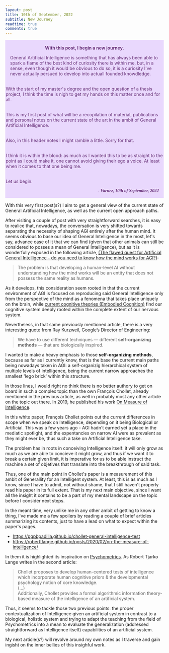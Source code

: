 ```yaml
---
layout: post
title: 10th of September, 2022
subtitle: New Journey 
readtime: true
comments: true
---
```



<div class="warning" style='padding:0.1em; background-color:#E9D8FD; color:#69337A'>
<span>
<p style='margin-top:1em; text-align:center'>
<b>With this post, I begin a new journey.</b></p>
<p style='margin-left:1em;'>
 General Artificial Intelligence is something that has always been able to spark a flame of the best kind of curiosity there is within me, but, in a sense, 
 even though it would be obvious to do so, it is a curiosity I've never actually persued to develop into actuall founded knowdledge.<br/><br/>
 
 With the start of my master's degree and the open question of a thesis project, I think the time is nigh to get my hands on this matter once and for all.<br/><br/>
 
 This is my first post of what will be a recopilation of material, publications and personal notes on the current state of the art in the ambit of General 
 Artificial Intelligence.<br/><br/>
 
 Also, in this header notes I might ramble a little. Sorry for that.<br/><br/>
 
 I think it is within the blood: as much as I wanted this to be as straight to the point as I could make it, one cannot avoid giving their ego a voice. 
 At least when it comes to that one being me.<br/><br/>
 
 Let us begin.<br/>
</p>
<p style='margin-bottom:1em; margin-right:1em; text-align:right; font-family:Georgia'> <b><i>- Varnez, 10th of September, 2022</b></i>
</p></span>
</div>


With this very first post(s?) I aim to get a general view of the current state of General Artificial Intelligence, as well as the current open approach paths.

After visiting a couple of post with very straightforward searches, it is easy to realice that, nowadays, the conversation is very shifted towards separating 
the necessity of shaping AGI entirely after the human mind. It seems obvious to base our idea of General Intelligence in the most, let's say, advance case of 
it that we can find (given that other animals can still be considered to posses a mean of General Intelligence), but as it is wonderfully exposed in the following 
article, [(The flawed quest for Artificial General Intelligence - do you need to know how the mind works for AGI?)](https://diginomica.com/flawed-quest-artificial-general-intelligence-do-you-need-know-how-mind-works-agi): 

> The problem is that developing a human-level AI without understanding how the mind works will be an entity that does not possess the same reality as humans.

As it develops, this consideration seem rooted in that the current environment of AGI is focused on reproducing said General Intelligence only from the perspective of 
the mind as a fenomena that takes place uniquely on the brain, while [current cognitive theories (Embodied Cognition)](https://en.wikipedia.org/wiki/Embodied_cognition) find our cognitive system deeply rooted within the complete extent of 
our nervous system.

Nevertheless, in that same previously mentioned article, there is a very interesting quote from Ray Kurzweil, Google’s Director of Engineering:

> We have to use different techniques — different **self-organizing methods** — that are biologically inspired.

I wanted to make a heavy emphasis to those **self-organizing methods**, because as far as I currently know, that is the base the current main paths being nowadays 
taken in AGI: a self-organizig hierarchical system of multiple levels of intelligence, being the current narrow approaches the smallest 'lego brick' within this 
structure.

In those lines, I would right no think there is no better authory to get on board in such a complex topic than the own François Chollet, already mentioned in the 
previous article, as well in probably most any other article on the topic out there. In 2019, he published his work [On Measure of Intelligence](https://arxiv.org/abs/1911.01547).

In this white paper, François Chollet points out the current differences in scope when we speak on Intelligence, depending on it being Biological or Artificial. This
was a few years ago - AGI hadn't earned yet a place in the mediatic spotlight, and the expentancies on narrow AI were as prevalent as they might ever be, thus such a
take on Artificial Intelligence take.

The problem has in roots in conceiving Intelligence itself: it will only grow as much as we are able to concieve it might grow, and thus if we want it to break a 
certain given limit, it is imperative for us to be able instruct the machine a set of objetives that translate into the breakthrough of said task.

Thus, one of the main point in Chollet's paper is a measurement of this ambit of Generallity for an Intelligent system. At least, this is as much as I know, since I 
have to admit, not without shame, that I still haven't properly read his paper in its full extent. That is my next main objective, since I want all the insight it 
contains to be a part of my mental landscape on the topic before I consider next steps.

In the meant time, very unlike me in any other ambit of getting to know a thing, I've made me a few spoilers by reading a couple of brief articles summarizing its 
contents, just to have a lead on what to expect within the paper's pages.

- https://pgpbpadilla.github.io/chollet-general-intelligence-test
- https://roberttlange.github.io/posts/2020/02/on-the-measure-of-intelligence/

In them it is highlighted its inspiration on [Psychometrics](https://en.wikipedia.org/wiki/Psychometrics). As Robert Tjarko Lange writes in the second article:

> Chollet proposes to develop human-centered tests of intelligence which incorporate human cognitive priors & the developmental psychology notion of core knowledge.<br/> (...) <br/>Additionally, Chollet provides a formal algorithmic information theory-based measure of the intelligence of an artificial system.

Thus, it seems to tackle those two previous points: the proper contextualization of Intelligence given an artificial system in contrast to a biological, holistic
system and trying to adapt the teaching from the field of Psychometrics into a mean to evaluate the generalization (addressed straightforward as Intelligence itself)
capabilities of an artificial system.

My next article(s?) will revolve around my own notes as I traverse and gain ingisht on the inner bellies of this insighful work.
